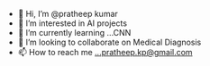 - 👋 Hi, I’m @pratheep kumar
- 👀 I’m interested in AI projects
- 🌱 I’m currently learning ...CNN
- 💞️ I’m looking to collaborate on Medical Diagnosis
- 📫 How to reach me ...pratheep.kp@gmail.com

<!---
pratheep-kp/pratheep-kp is a ✨ special ✨ repository because its `README.md` (this file) appears on your GitHub profile.
You can click the Preview link to take a look at your changes.
--->

